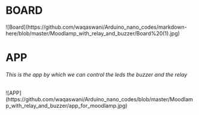 <h1>BOARD</h1>
![Board](https://github.com/waqaswani/Arduino_nano_codes/markdown-here/blob/master/Moodlamp_with_relay_and_buzzer/Board%20(1).jpg)
<h1>APP</h1>
<h6>This is the app by which we can control the leds the buzzer and the relay</h6>
![APP](https://github.com/waqaswani/Arduino_nano_codes/blob/master/Moodlamp_with_relay_and_buzzer/app_for_moodlamp.jpg)
